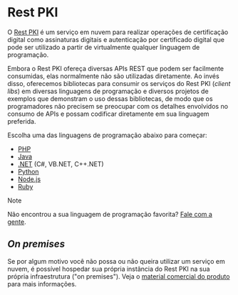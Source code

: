 ﻿# Rest PKI

O [Rest PKI](https://pki.rest/) é um serviço em nuvem para realizar operações de certificação digital como
assinaturas digitais e autenticação por certificado digital que pode ser utilizado a partir de virtualmente qualquer
linguagem de programação.

Embora o Rest PKI ofereça diversas APIs REST que podem ser facilmente consumidas, elas normalmente não são utilizadas
diretamente. Ao invés disso, oferecemos bibliotecas para consumir os serviços do Rest PKI (*client libs*) em diversas
linguagens de programação e diversos projetos de exemplos que demonstram o uso dessas bibliotecas, de modo que os
programadores não precisem se preocupar com os detalhes envolvidos no consumo de APIs e possam codificar diretamente
em sua linguagem preferida.

Escolha uma das linguagens de programação abaixo para começar:

* [PHP](php/index.md)
* [Java](java/index.md)
* [.NET](dotnet/index.md) (C#, VB.NET, C++.NET)
* [Python](python/index.md)
* [Node.js](nodejs/index.md)
* [Ruby](ruby/index.md)

> [!NOTE]
> Não encontrou a sua linguagem de programação favorita? [Fale com a gente](https://www.lacunasoftware.com/pt/home/purchase).

## *On premises*

Se por algum motivo você não possa ou não queira utilizar um serviço em nuvem, é possível hospedar sua própria
instância do Rest PKI na sua própria infraestrutura ("on premises"). Veja o
[material comercial do produto](https://www.lacunasoftware.com/pt/home/certificate#/rest) para mais informações.
